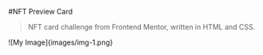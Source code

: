 #NFT Preview Card

>NFT card challenge from Frontend Mentor, written in HTML and CSS.<br/>

![My Image]{images/img-1.png}